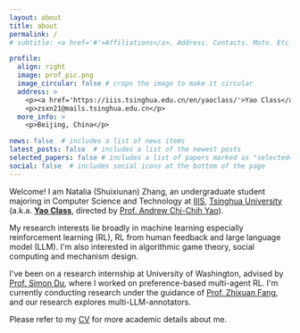 ```yaml
---
layout: about
title: about
permalink: /
# subtitle: <a href='#'>Affiliations</a>. Address. Contacts. Moto. Etc.

profile:
  align: right
  image: prof_pic.png
  image_circular: false # crops the image to make it circular
  address: >
    <p><a href='https://iiis.tsinghua.edu.cn/en/yaoclass/'>Yao Class</a> 14, <a href='https://iiis.tsinghua.edu.cn/en/'>IIIS</a>, <a href='https://www.tsinghua.edu.cn/en/'>Tsinghua</a></p>
    <p>zsxn21@mails.tsinghua.edu.cn</p>
  more_info: >
    <p>Beijing, China</p>

news: false  # includes a list of news items
latest_posts: false  # includes a list of the newest posts
selected_papers: false # includes a list of papers marked as "selected={true}"
social: false  # includes social icons at the bottom of the page
---
```


Welcome! I am Natalia (Shuixiunan) Zhang, an undergraduate student majoring in Computer Science and Technology at [IIIS](https://iiis.tsinghua.edu.cn/en/), [Tsinghua University](https://www.tsinghua.edu.cn/en/) (a.k.a. [**Yao Class**](https://iiis.tsinghua.edu.cn/en/yaoclass/), directed by [Prof. Andrew Chi-Chih Yao](https://iiis.tsinghua.edu.cn/yao/)).

My research interests lie broadly in machine learning especially reinforcement learning (RL), RL from human feedback and large language model (LLM). 
I'm also interested in algorithmic game theory, social computing and mechanism design.

I've been on a research internship at University of Washington, advised by [Prof. Simon Du](https://simonshaoleidu.com/), where I worked on preference-based multi-agent RL.
I'm currently conducting research under the guidance of [Prof. Zhixuan Fang](https://people.iiis.tsinghua.edu.cn/~fang/), and our research explores multi-LLM-annotators.

Please refer to my <a href="{{ '/cv/' | relative_url }}">CV</a> for more academic details about me.